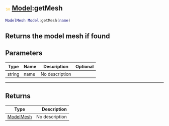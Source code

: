 ## ![shared](.gitbook/assets/shared.png) [Model](./home/Model):getMesh

```lua
ModelMesh Model:getMesh(name)
```

Returns the model mesh if found
------
## Parameters

| Type   | Name | Description | Optional |
| ------ | ---- | ----------- | -------: |
| string | name | No description |  |

------
## Returns

| Type   | Description |
| ------ | ----------: |
| [ModelMesh](./home/ModelMesh) | No description |

